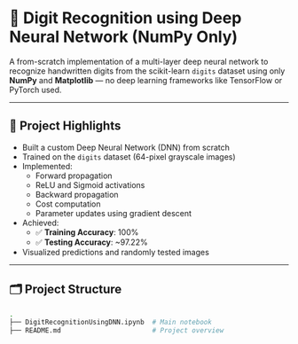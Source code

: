 # 🧠 Digit Recognition using Deep Neural Network (NumPy Only)

A from-scratch implementation of a multi-layer deep neural network to recognize handwritten digits from the scikit-learn `digits` dataset using only **NumPy** and **Matplotlib** — no deep learning frameworks like TensorFlow or PyTorch used.

---

## 📌 Project Highlights

- Built a custom Deep Neural Network (DNN) from scratch
- Trained on the `digits` dataset (64-pixel grayscale images)
- Implemented:
  - Forward propagation
  - ReLU and Sigmoid activations
  - Backward propagation
  - Cost computation
  - Parameter updates using gradient descent
- Achieved:
  - ✅ **Training Accuracy**: 100%
  - ✅ **Testing Accuracy**: ~97.22%
- Visualized predictions and randomly tested images

---

## 🗂️ Project Structure

```bash
.
├── DigitRecognitionUsingDNN.ipynb  # Main notebook
├── README.md                       # Project overview
